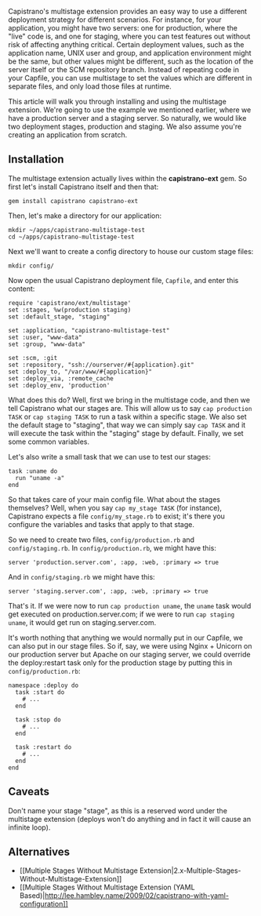 Capistrano's multistage extension provides an easy way to use a different deployment strategy for different scenarios. For instance, for your application, you might have two servers: one for production, where the "live" code is, and one for staging, where you can test features out without risk of affecting anything critical. Certain deployment values, such as the application name, UNIX user and group, and application environment might be the same, but other values might be different, such as the location of the server itself or the SCM repository branch. Instead of repeating code in your Capfile, you can use multistage to set the values which are different in separate files, and only load those files at runtime.

This article will walk you through installing and using the multistage extension. We're going to use the example we mentioned earlier, where we have a production server and a staging server. So naturally, we would like two deployment stages, production and staging. We also assume you're creating an application from scratch.

## Installation

The multistage extension actually lives within the **capistrano-ext** gem. So first let's install Capistrano itself and then that:

    gem install capistrano capistrano-ext

Then, let's make a directory for our application:

    mkdir ~/apps/capistrano-multistage-test
    cd ~/apps/capistrano-multistage-test

Next we'll want to create a config directory to house our custom stage files:

    mkdir config/

Now open the usual Capistrano deployment file, `Capfile`, and enter this content:

    require 'capistrano/ext/multistage'
    set :stages, %w(production staging)
    set :default_stage, "staging"
    
    set :application, "capistrano-multistage-test"
    set :user, "www-data"
    set :group, "www-data"
    
    set :scm, :git
    set :repository, "ssh://ourserver/#{application}.git"
    set :deploy_to, "/var/www/#{application}"
    set :deploy_via, :remote_cache
    set :deploy_env, 'production'

What does this do? Well, first we bring in the multistage code, and then we tell Capistrano what our stages are. This will allow us to say `cap production TASK` or `cap staging TASK` to run a task within a specific stage. We also set the default stage to "staging", that way we can simply say `cap TASK` and it will execute the task within the "staging" stage by default. Finally, we set some common variables.

Let's also write a small task that we can use to test our stages:

    task :uname do
      run "uname -a"
    end

So that takes care of your main config file. What about the stages themselves? Well, when you say `cap my_stage TASK` (for instance), Capistrano expects a file `config/my_stage.rb` to exist; it's there you configure the variables and tasks that apply to that stage.

So we need to create two files, `config/production.rb` and `config/staging.rb`. In `config/production.rb`, we might have this:

    server 'production.server.com', :app, :web, :primary => true

And in `config/staging.rb` we might have this:

    server 'staging.server.com', :app, :web, :primary => true

That's it. If we were now to run `cap production uname`, the `uname` task would get executed on production.server.com; if we were to run `cap staging uname`, it would get run on staging.server.com.

It's worth nothing that anything we would normally put in our Capfile, we can also put in our stage files. So if, say, we were using Nginx + Unicorn on our production server but Apache on our staging server, we could override the deploy:restart task only for the production stage by putting this in `config/production.rb`:

    namespace :deploy do
      task :start do
        # ...
      end
      
      task :stop do
        # ...
      end
      
      task :restart do
        # ...
      end
    end
    
## Caveats

Don't name your stage "stage", as this is a reserved word under the multistage extension (deploys won't do anything and in fact it will cause an infinite loop).

## Alternatives

* [[Multiple Stages Without Multistage Extension|2.x-Multiple-Stages-Without-Multistage-Extension]]
* [[Multiple Stages Without Multistage Extension (YAML Based)|http://lee.hambley.name/2009/02/capistrano-with-yaml-configuration]]